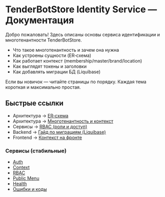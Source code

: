 # TenderBotStore Identity Service — Документация

Добро пожаловать! Здесь описаны основы сервиса идентификации и многотенантности TenderBotStore.

- Что такое многотенантность и зачем она нужна
- Как устроены сущности (ER‑схема)
- Как работает контекст (membership/master/brand/location)
- Как выглядят токены и заголовки
- Как добавлять миграции БД (Liquibase)

Если вы новичок — читайте страницы по порядку. Каждая тема короткая и максимально простая.

## Быстрые ссылки

- Архитектура → [ER‑схема](architecture/er-schema.md)
- Архитектура → [Многотенантность и контекст](architecture/multitenancy.md)
- Сервисы → [RBAC (роли и доступ)](services/rbac.md)
- Backend → [Гайд по миграциям (Liquibase)](backend/migrations.md)
- Frontend → [Контекст на фронте](frontend/context.md)

### Сервисы (стабильные)

- [Auth](services/auth.md)
- [Context](services/context.md)
- [RBAC](services/rbac.md)
- [Public Menu](services/menu.md)
- [Health](services/health.md)
- [Ошибки и коды](services/errors.md)

